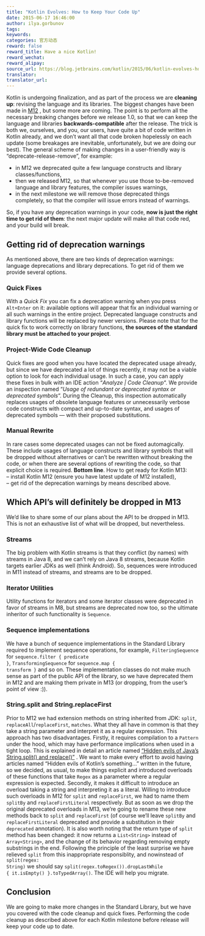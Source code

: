 ```yaml
---
title: "Kotlin Evolves: How to Keep Your Code Up"
date: 2015-06-17 16:46:00
author: ilya.gorbunov
tags:
keywords:
categories: 官方动态
reward: false
reward_title: Have a nice Kotlin!
reward_wechat:
reward_alipay:
source_url: https://blog.jetbrains.com/kotlin/2015/06/kotlin-evolves-how-to-keep-your-code-up/
translator:
translator_url:
---
```


Kotlin is undergoing finalization, and as part of the process we are <strong>cleaning up</strong>: revising the language and its libraries. The biggest changes have been made in [M12](http://blog.jetbrains.com/kotlin/2015/05/kotlin-m12-is-out/) , but some more are coming. The point is to perform all the necessary breaking changes before we release 1.0, so that we can keep the language and libraries <strong>backwards-compatible</strong> after the release.
The trick is both we, ourselves, and you, our users, have quite a bit of code written in Kotlin already, and we don’t want all that code broken hopelessly on each update (some breakages are inevitable, unfortunately, but we are doing our best). The general scheme of making changes in a user-friendly way is “deprecate-release-remove”, for example:

* in M12 we deprecated quite a few language constructs and library classes/functions,
* then we released M12, so that whenever you use those to-be-removed language and library features, the compiler issues warnings,
* in the next milestone we will remove those deprecated things completely, so that the compiler will issue errors instead of warnings.

So, if you have any deprecation warnings in your code, <strong>now is just the right time to get rid of them</strong>: the next major update will make all that code red, and your build will break.
## Getting rid of deprecation warnings

As mentioned above, there are two kinds of deprecation warnings: language deprecations and library deprecations. To get rid of them we provide several options.<br/>
<span id="more-2358"></span>
### Quick Fixes

With a <em>Quick Fix</em> you can fix a deprecation warning when you press <code>Alt+Enter</code> on it: available options will appear that fix an individual warning or all such warnings in the entire project. Deprecated language constructs and library functions will be replaced by newer versions.
Please note that for the quick fix to work correctly on library functions, <strong>the sources of the standard library must be attached to your project</strong>.
### Project-Wide Code Cleanup

Quick fixes are good when you have located the deprecated usage already, but since we have deprecated a lot of things recently, it may not be a viable option to look for each individual usage. In such a case, you can apply these fixes in bulk with an IDE action “<em>Analyze | Code Cleanup</em>“.
We provide an inspection named “<em>Usage of redundant or deprecated syntax or deprecated symbols</em>“. During the Cleanup, this inspection automatically replaces usages of obsolete language features or unnecessarily verbose code constructs with compact and up-to-date syntax, and usages of deprecated symbols — with their proposed substitutions.
### Manual Rewrite

In rare cases some deprecated usages can not be fixed automagically. These include usages of language constructs and library symbols that will be dropped without alternatives or can’t be rewritten without breaking the code, or when there are several options of rewriting the code, so that explicit choice is required.
<strong>Bottom line</strong>. How to get ready for Kotlin M13:<br/>
– install Kotlin M12 (ensure you have latest update of M12 installed),<br/>
– get rid of the deprecation warnings by means described above.
## Which API’s will definitely be dropped in M13

We’d like to share some of our plans about the API to be dropped in M13. This is not an exhaustive list of what will be dropped, but nevertheless.
### Streams

The big problem with Kotlin streams is that they conflict (by names) with streams in Java 8, and we can’t rely on Java 8 streams, because Kotlin targets earlier JDKs as well (think Android). So, sequences were introduced in M11 instead of streams, and streams are to be dropped.
### Iterator Utilities

Utility functions for iterators and some iterator classes were deprecated in favor of streams in M8, but streams are deprecated now too, so the ultimate inheritor of such functionality is <code>Sequence</code>.
### Sequence implementations

We have a bunch of sequence implementations in the Standard Library required to implement sequence operations, for example, <code>FilteringSequence</code> for <code>sequence.filter { predicate }</code>, <code>TransformingSequence</code> for <code>sequence.map { transform }</code> and so on. These implementation classes do not make much sense as part of the public API of the library, so we have deprecated them in M12 and are making them private in M13 (or dropping, from the user’s point of view :)).
### String.split and String.replaceFirst

Prior to M12 we had extension methods on string inherited from JDK: <code>split</code>, <code>replaceAll</code>/<code>replaceFirst</code>, <code>matches</code>. What they all have in common is that they take a string parameter and interpret it as a regular expression. This approach has two disadvantages.
Firstly, it requires compilation to a <code>Pattern</code> under the hood, which may have performance implications when used in a tight loop. This is explained in detail an article named [“Hidden evils of Java’s String.split() and replace()”](http://chrononsystems.com/blog/hidden-evils-of-javas-stringsplit-and-stringr) . We want to make every effort to avoid having articles named “Hidden evils of Kotlin’s something…” written in the future, so we decided, as usual, to make things explicit and introduced overloads of these functions that take <code>Regex</code> as a parameter where a regular expression is expected.
Secondly, it makes it difficult to introduce an overload taking a string and interpreting it as a literal. Willing to introduce such overloads in M12 for <code>split</code> and <code>replaceFirst</code>, we had to name them <code>splitBy</code> and <code>replaceFirstLiteral</code> respectively. But as soon as we drop the original deprecated overloads in M13, we’re going to rename these new methods back to <code>split</code> and <code>replaceFirst</code> (of course we’ll leave <code>splitBy</code> and <code>replaceFirstLiteral</code> deprecated and provide a substitution in their <code>deprecated</code> annotation).
It is also worth noting that the return type of <code>split</code> method has been changed: it now returns a <code>List&lt;String&gt;</code> instead of <code>Array&lt;String&gt;</code>, and the change of its behavior regarding removing empty substrings in the end. Following the principle of the least surprise we have relieved <code>split</code> from this inappropriate responsiblity, and nowinstead of <code>split(regex: String)</code> we should say <code>split(regex.toRegex()).dropLastWhile { it.isEmpty() }.toTypedArray()</code>. The IDE will help you migrate.
## Conclusion

We are going to make more changes in the Standard Library, but we have you covered with the code cleanup and quick fixes. Performing the code cleanup as described above for each Kotlin milestone before release will keep your code up to date.
